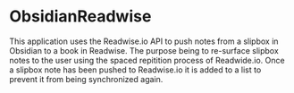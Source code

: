 # ObsidianReadwise

This application uses the Readwise.io API to push notes from a slipbox in Obsidian to a book in Readwise. The purpose being to re-surface slipbox notes to the user
using the spaced repitition process of Readwide.io. Once a slipbox note has been pushed to Readwise.io it is added to a list to prevent it from being synchronized
again.
